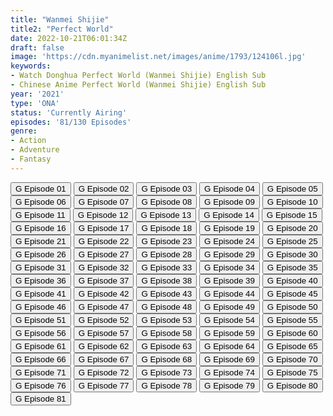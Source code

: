 ```yaml
---
title: "Wanmei Shijie"
title2: "Perfect World"
date: 2022-10-21T06:01:34Z
draft: false
image: 'https://cdn.myanimelist.net/images/anime/1793/124106l.jpg'
keywords:
- Watch Donghua Perfect World (Wanmei Shijie) English Sub
- Chinese Anime Perfect World (Wanmei Shijie) English Sub
year: '2021'
type: 'ONA'
status: 'Currently Airing'
episodes: '81/130 Episodes'
genre:
- Action
- Adventure
- Fantasy
---
```


<div class="d-g gg-5 gtc-r ai-c">
<button onclick="window.open('?gog=wanmei-shijie-episode-1','_blank')">G Episode 01</button>
<button onclick="window.open('?gog=wanmei-shijie-episode-2','_blank')">G Episode 02</button>
<button onclick="window.open('?gog=wanmei-shijie-episode-3','_blank')">G Episode 03</button>
<button onclick="window.open('?gog=wanmei-shijie-episode-4','_blank')">G Episode 04</button>
<button onclick="window.open('?gog=wanmei-shijie-episode-5','_blank')">G Episode 05</button>
<button onclick="window.open('?gog=wanmei-shijie-episode-6','_blank')">G Episode 06</button>
<button onclick="window.open('?gog=wanmei-shijie-episode-7','_blank')">G Episode 07</button>
<button onclick="window.open('?gog=wanmei-shijie-episode-8','_blank')">G Episode 08</button>
<button onclick="window.open('?gog=wanmei-shijie-episode-9','_blank')">G Episode 09</button>
<button onclick="window.open('?gog=wanmei-shijie-episode-10','_blank')">G Episode 10</button>
<button onclick="window.open('?gog=wanmei-shijie-episode-11','_blank')">G Episode 11</button>
<button onclick="window.open('?gog=wanmei-shijie-episode-12','_blank')">G Episode 12</button>
<button onclick="window.open('?gog=wanmei-shijie-episode-13','_blank')">G Episode 13</button>
<button onclick="window.open('?gog=wanmei-shijie-episode-14','_blank')">G Episode 14</button>
<button onclick="window.open('?gog=wanmei-shijie-episode-15','_blank')">G Episode 15</button>
<button onclick="window.open('?gog=wanmei-shijie-episode-16','_blank')">G Episode 16</button>
<button onclick="window.open('?gog=wanmei-shijie-episode-17','_blank')">G Episode 17</button>
<button onclick="window.open('?gog=wanmei-shijie-episode-18','_blank')">G Episode 18</button>
<button onclick="window.open('?gog=wanmei-shijie-episode-19','_blank')">G Episode 19</button>
<button onclick="window.open('?gog=wanmei-shijie-episode-20','_blank')">G Episode 20</button>
<button onclick="window.open('?gog=wanmei-shijie-episode-21','_blank')">G Episode 21</button>
<button onclick="window.open('?gog=wanmei-shijie-episode-22','_blank')">G Episode 22</button>
<button onclick="window.open('?gog=wanmei-shijie-episode-23','_blank')">G Episode 23</button>
<button onclick="window.open('?gog=wanmei-shijie-episode-24','_blank')">G Episode 24</button>
<button onclick="window.open('?gog=wanmei-shijie-episode-25','_blank')">G Episode 25</button>
<button onclick="window.open('?gog=wanmei-shijie-episode-26','_blank')">G Episode 26</button>
<button onclick="window.open('?gog=wanmei-shijie-episode-27','_blank')">G Episode 27</button>
<button onclick="window.open('?gog=wanmei-shijie-episode-28','_blank')">G Episode 28</button>
<button onclick="window.open('?gog=wanmei-shijie-episode-29','_blank')">G Episode 29</button>
<button onclick="window.open('?gog=wanmei-shijie-episode-30','_blank')">G Episode 30</button>
<button onclick="window.open('?gog=wanmei-shijie-episode-31','_blank')">G Episode 31</button>
<button onclick="window.open('?gog=wanmei-shijie-episode-32','_blank')">G Episode 32</button>
<button onclick="window.open('?gog=wanmei-shijie-episode-33','_blank')">G Episode 33</button>
<button onclick="window.open('?gog=wanmei-shijie-episode-34','_blank')">G Episode 34</button>
<button onclick="window.open('?gog=wanmei-shijie-episode-35','_blank')">G Episode 35</button>
<button onclick="window.open('?gog=wanmei-shijie-episode-36','_blank')">G Episode 36</button>
<button onclick="window.open('?gog=wanmei-shijie-episode-37','_blank')">G Episode 37</button>
<button onclick="window.open('?gog=wanmei-shijie-episode-38','_blank')">G Episode 38</button>
<button onclick="window.open('?gog=wanmei-shijie-episode-39','_blank')">G Episode 39</button>
<button onclick="window.open('?gog=wanmei-shijie-episode-40','_blank')">G Episode 40</button>
<button onclick="window.open('?gog=wanmei-shijie-episode-41','_blank')">G Episode 41</button>
<button onclick="window.open('?gog=wanmei-shijie-episode-42','_blank')">G Episode 42</button>
<button onclick="window.open('?gog=wanmei-shijie-episode-43','_blank')">G Episode 43</button>
<button onclick="window.open('?gog=wanmei-shijie-episode-44','_blank')">G Episode 44</button>
<button onclick="window.open('?gog=wanmei-shijie-episode-45','_blank')">G Episode 45</button>
<button onclick="window.open('?gog=wanmei-shijie-episode-46','_blank')">G Episode 46</button>
<button onclick="window.open('?gog=wanmei-shijie-episode-47','_blank')">G Episode 47</button>
<button onclick="window.open('?gog=wanmei-shijie-episode-48','_blank')">G Episode 48</button>
<button onclick="window.open('?gog=wanmei-shijie-episode-49','_blank')">G Episode 49</button>
<button onclick="window.open('?gog=wanmei-shijie-episode-50','_blank')">G Episode 50</button>
<button onclick="window.open('?gog=wanmei-shijie-episode-51','_blank')">G Episode 51</button>
<button onclick="window.open('?gog=wanmei-shijie-episode-52','_blank')">G Episode 52</button>
<button onclick="window.open('?gog=wanmei-shijie-episode-53','_blank')">G Episode 53</button>
<button onclick="window.open('?gog=wanmei-shijie-episode-54','_blank')">G Episode 54</button>
<button onclick="window.open('?gog=wanmei-shijie-episode-55','_blank')">G Episode 55</button>
<button onclick="window.open('?gog=wanmei-shijie-episode-56','_blank')">G Episode 56</button>
<button onclick="window.open('?gog=wanmei-shijie-episode-57','_blank')">G Episode 57</button>
<button onclick="window.open('?gog=wanmei-shijie-episode-58','_blank')">G Episode 58</button>
<button onclick="window.open('?gog=wanmei-shijie-episode-59','_blank')">G Episode 59</button>
<button onclick="window.open('?gog=wanmei-shijie-episode-60','_blank')">G Episode 60</button>
<button onclick="window.open('?gog=wanmei-shijie-episode-61','_blank')">G Episode 61</button>
<button onclick="window.open('?gog=wanmei-shijie-episode-62','_blank')">G Episode 62</button>
<button onclick="window.open('?gog=wanmei-shijie-episode-63','_blank')">G Episode 63</button>
<button onclick="window.open('?gog=wanmei-shijie-episode-64','_blank')">G Episode 64</button>
<button onclick="window.open('?gog=wanmei-shijie-episode-65','_blank')">G Episode 65</button>
<button onclick="window.open('?gog=wanmei-shijie-episode-66','_blank')">G Episode 66</button>
<button onclick="window.open('?gog=wanmei-shijie-episode-67','_blank')">G Episode 67</button>
<button onclick="window.open('?gog=wanmei-shijie-episode-68','_blank')">G Episode 68</button>
<button onclick="window.open('?gog=wanmei-shijie-episode-69','_blank')">G Episode 69</button>
<button onclick="window.open('?gog=wanmei-shijie-episode-70','_blank')">G Episode 70</button>
<button onclick="window.open('?gog=wanmei-shijie-episode-71','_blank')">G Episode 71</button>
<button onclick="window.open('?gog=wanmei-shijie-episode-72','_blank')">G Episode 72</button>
<button onclick="window.open('?gog=wanmei-shijie-episode-73','_blank')">G Episode 73</button>
<button onclick="window.open('?gog=wanmei-shijie-episode-74','_blank')">G Episode 74</button>
<button onclick="window.open('?gog=wanmei-shijie-episode-75','_blank')">G Episode 75</button>
<button onclick="window.open('?gog=wanmei-shijie-episode-76','_blank')">G Episode 76</button>
<button onclick="window.open('?gog=wanmei-shijie-episode-77','_blank')">G Episode 77</button>
<button onclick="window.open('?gog=wanmei-shijie-episode-78','_blank')">G Episode 78</button>
<button onclick="window.open('?gog=wanmei-shijie-episode-79','_blank')">G Episode 79</button>
<button onclick="window.open('?gog=wanmei-shijie-episode-80','_blank')">G Episode 80</button>
<button onclick="window.open('?luc=perfect-world-wanmei-shijie-episode-81-subtitle','_blank')">G Episode 81</button>
</div>